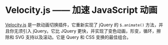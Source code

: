 Velocity.js —— 加速 JavaScript 动画
===

[Velocity.js](http://www.mrfront.com/docs/velocity.js/index.html) 是一款动画切换插件，它重新实现了 jQuery 的 `$.animate()` 方法，并且你无须引入 jQuery。它比 JQuery 更快，并实现了变色动画，形变，循环，擦除和 SVG 支持以及滚动。它是 Query 和 CSS 变换的最佳组合。

